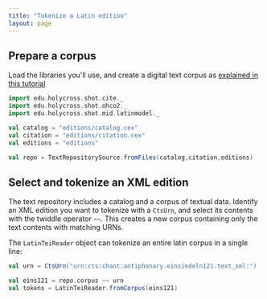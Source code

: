 ```yaml
---
title: "Tokenize a Latin edition"
layout: page
---
```


## Prepare a corpus

Load the libraries you'll use, and create a digital text corpus as [explained in this tutorial](../corpus)

```scala
import edu.holycross.shot.cite._
import edu.holycross.shot.ohco2._
import edu.holycross.shot.mid.latinmodel._

val catalog = "editions/catalog.cex"
val citation = "editions/citation.cex"
val editions = "editions"

val repo = TextRepositorySource.fromFiles(catalog,citation,editions)
```


## Select and tokenize an XML edition


The text repository includes a catalog and a corpus of textual data.
Identify an XML edition you want to tokenize with a `CtsUrn`, and select its contents with the twiddle operator `~~`.  This creates a new corpus containing only the text contents with matching URNs.

The `LatinTeiReader` object can tokenize an entire latin corpus in a single line:

```scala
val urn = CtsUrn("urn:cts:chant:antiphonary.einsiedeln121.text_xml:")

val eins121 = repo.corpus ~~ urn
val tokens = LatinTeiReader.fromCorpus(eins121)
```
